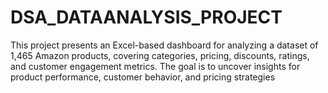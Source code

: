 # DSA_DATAANALYSIS_PROJECT
This project presents an Excel-based dashboard for analyzing a dataset of 1,465 Amazon products, covering categories, pricing, discounts, ratings, and customer engagement metrics. The goal is to uncover insights for product performance, customer behavior, and pricing strategies
